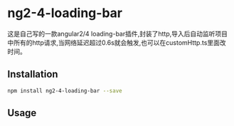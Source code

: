 # ng2-4-loading-bar
这是自己写的一款angular2/4 loading-bar插件,封装了http,导入后自动监听项目中所有的http请求,当网络延迟超过0.6s就会触发,也可以在customHttp.ts里面改时间。

## Installation

```sh
npm install ng2-4-loading-bar --save
```

## Usage


